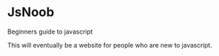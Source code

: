 JsNoob
======

Beginners guide to javascript

This will eventually be a website for people who are new to javascript.
